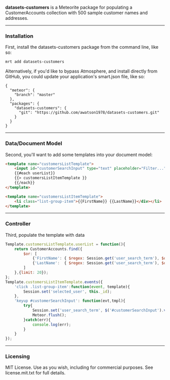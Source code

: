 **datasets-customers** is a Meteorite package for populating a CustomerAccounts collection with 500 sample customer names and addresses.


------------------------
### Installation

First, install the datasets-customers package from the command line, like so:

````
mrt add datasets-customers
````

Alternatively, if you'd like to bypass Atmosphere, and install directly from GitHub, you could update your application's smart.json file, like so:

````
{
  "meteor": {
    "branch": "master"
  },
  "packages": {
    "datasets-customers": {
      "git": "https://github.com/awatson1978/datasets-customers.git"
    }
  }
}

````

------------------------
### Data/Document Model

Second, you'll want to add some templates into your document model:

````html
<template name="customersListTemplate">
    <input id="customerSearchInput" type="text" placeholder="Filter..."></input>
    {{#each userList}}
    {{> customersListItemTemplate }}
    {{/each}}
</template>

<template name="customersListItemTemplate">
    <li class="list-group-item">{{FirstName}} {{LastName}}</div></li>
</template>


````



------------------------
### Controller

Third, populate the template with data

````js
Template.customersListTemplate.userList = function(){
    return CustomerAccounts.find({
        $or: [
            {'FirstName': { $regex: Session.get('user_search_term'), $options: 'i' }},
            {'LastName':  { $regex: Session.get('user_search_term'), $options: 'i' }}
        ]
    },{limit: 20});
};
Template.customersListItemTemplate.events({
    'click .list-group-item':function(event, template){
        Session.set('selected_user', this._id);
    },
    'keyup #customerSearchInput': function(evt,tmpl){
        try{
            Session.set('user_search_term', $('#customerSearchInput').val());
            Meteor.flush();
        }catch(err){
            console.log(err);
        }
    }
});

````


------------------------
### Licensing

MIT License. Use as you wish, including for commercial purposes.
See license.mit.txt for full details.
